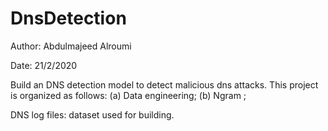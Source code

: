# DnsDetection

Author: Abdulmajeed Alroumi

Date: 21/2/2020

Build an DNS detection model to detect malicious dns attacks. This project is organized as follows: (a) Data engineering; (b) Ngram ;

DNS log files: dataset used for building.
